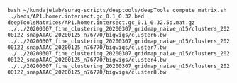 `bash ~/kundajelab/surag-scripts/deeptools/deepTools_compute_matrix.sh ../beds/AP1.homer.intersect.gc_0.1_0.32.bed deepToolsMatrices/AP1.homer.intersect.gc_0.1_0.32.5p.mat.gz  ../../20200307_fine_clustering_20200307_gridmap_naive_n15/clusters_20200122_snapATAC_20200125_n76770/bigwigs/cluster6.bw ../../20200307_fine_clustering_20200307_gridmap_naive_n15/clusters_20200122_snapATAC_20200125_n76770/bigwigs/cluster7.bw ../../20200307_fine_clustering_20200307_gridmap_naive_n15/clusters_20200122_snapATAC_20200125_n76770/bigwigs/cluster4.bw ../../20200307_fine_clustering_20200307_gridmap_naive_n15/clusters_20200122_snapATAC_20200125_n76770/bigwigs/cluster8.bw`
